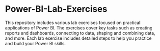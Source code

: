 # Power-BI-Lab-Exercises
This repository includes various lab exercises focused on practical applications of Power BI. The exercises cover key tasks such as creating reports and dashboards, connecting to data, shaping and combining data, and more. Each lab exercise includes detailed steps to help you practice and build your Power BI skills.
